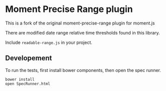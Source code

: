 # Moment Precise Range plugin

This is a fork of the original moment-precise-range plugin for moment.js

There are modified date range relative time thresholds found in this library.

Include `readable-range.js` in your project.


## Developement

To run the tests, first install bower components, then open the spec runner.

    bower install
    open SpecRunner.html
